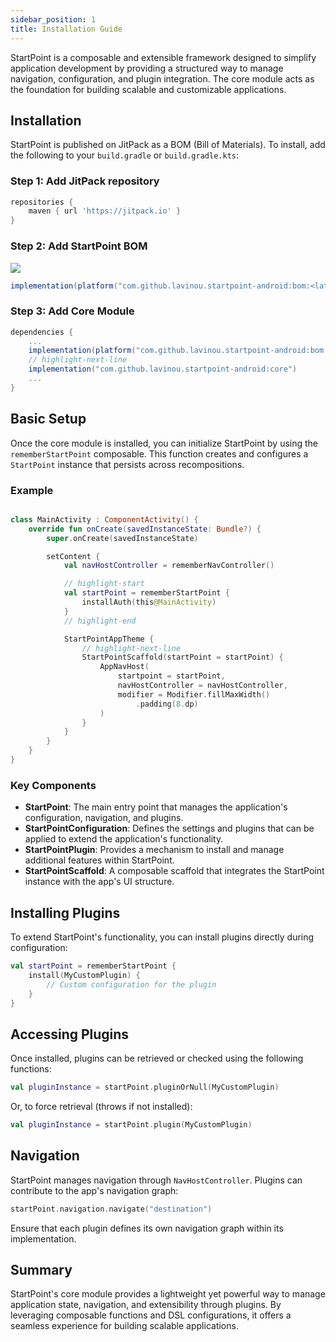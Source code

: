 ```yaml
---
sidebar_position: 1
title: Installation Guide
---
```

StartPoint is a composable and extensible framework designed to simplify application development by providing a structured way to manage navigation, configuration, and plugin integration. The core module acts as the foundation for building scalable and customizable applications.

## Installation

StartPoint is published on JitPack as a BOM (Bill of Materials). To install, add the following to your `build.gradle` or `build.gradle.kts`:

### Step 1: Add JitPack repository
```gradle
repositories {
    maven { url 'https://jitpack.io' }
}
```

### Step 2: Add StartPoint BOM
[![](https://jitpack.io/v/lavinou/startpoint-android.svg)](https://jitpack.io/#lavinou/startpoint-android)
```gradle
implementation(platform("com.github.lavinou.startpoint-android:bom:<latest-version>"))
```

### Step 3: Add Core Module
```gradle
dependencies {
    ...
    implementation(platform("com.github.lavinou.startpoint-android:bom:<latest-version>"))
    // highlight-next-line
    implementation("com.github.lavinou.startpoint-android:core")
    ...
}

```

## Basic Setup

Once the core module is installed, you can initialize StartPoint by using the `rememberStartPoint` composable. This function creates and configures a `StartPoint` instance that persists across recompositions.

### Example

```kotlin

class MainActivity : ComponentActivity() {
    override fun onCreate(savedInstanceState: Bundle?) {
        super.onCreate(savedInstanceState)

        setContent {
            val navHostController = rememberNavController()

            // highlight-start
            val startPoint = rememberStartPoint {
                installAuth(this@MainActivity)
            }
            // highlight-end

            StartPointAppTheme {
                // highlight-next-line
                StartPointScaffold(startPoint = startPoint) {
                    AppNavHost(
                        startpoint = startPoint,
                        navHostController = navHostController,
                        modifier = Modifier.fillMaxWidth()
                            .padding(8.dp)
                    )
                }
            }
        }
    }
}
```

### Key Components

- **StartPoint**: The main entry point that manages the application's configuration, navigation, and plugins.
- **StartPointConfiguration**: Defines the settings and plugins that can be applied to extend the application's functionality.
- **StartPointPlugin**: Provides a mechanism to install and manage additional features within StartPoint.
- **StartPointScaffold**: A composable scaffold that integrates the StartPoint instance with the app's UI structure.

## Installing Plugins

To extend StartPoint's functionality, you can install plugins directly during configuration:

```kotlin
val startPoint = rememberStartPoint {
    install(MyCustomPlugin) {
        // Custom configuration for the plugin
    }
}
```

## Accessing Plugins

Once installed, plugins can be retrieved or checked using the following functions:

```kotlin
val pluginInstance = startPoint.pluginOrNull(MyCustomPlugin)
```

Or, to force retrieval (throws if not installed):

```kotlin
val pluginInstance = startPoint.plugin(MyCustomPlugin)
```

## Navigation

StartPoint manages navigation through `NavHostController`. Plugins can contribute to the app's navigation graph:

```kotlin
startPoint.navigation.navigate("destination")
```

Ensure that each plugin defines its own navigation graph within its implementation.

## Summary

StartPoint's core module provides a lightweight yet powerful way to manage application state, navigation, and extensibility through plugins. By leveraging composable functions and DSL configurations, it offers a seamless experience for building scalable applications.


